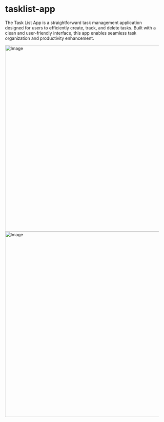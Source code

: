 # tasklist-app
The Task List App is a straightforward task management application designed for users to efficiently create, track, and delete tasks. Built with a clean and user-friendly interface, this app enables seamless task organization and productivity enhancement.

<img width="608" alt="Image" src="https://github.com/user-attachments/assets/a28823a0-3ec3-4f0d-a4ef-50568852b770" />
<img width="606" alt="Image" src="https://github.com/user-attachments/assets/6a4182be-4a71-4606-84ae-97319b8938a0" />
